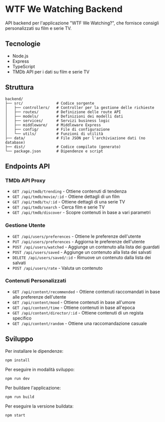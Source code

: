 # WTF We Watching Backend

API backend per l'applicazione "WTF We Watching?", che fornisce consigli personalizzati su film e serie TV.

## Tecnologie

- Node.js
- Express
- TypeScript
- TMDb API per i dati su film e serie TV

## Struttura

```
backend/
├── src/               # Codice sorgente
│   ├── controllers/   # Controller per la gestione delle richieste
│   ├── routes/        # Definizione delle route API
│   ├── models/        # Definizioni dei modelli dati
│   ├── services/      # Servizi business logic
│   ├── middleware/    # Middleware Express
│   ├── config/        # File di configurazione
│   └── utils/         # Funzioni di utilità
├── data/              # File JSON per l'archiviazione dati (no database)
├── dist/              # Codice compilato (generato)
└── package.json       # Dipendenze e script
```

## Endpoints API

### TMDb API Proxy

- `GET /api/tmdb/trending` - Ottiene contenuti di tendenza
- `GET /api/tmdb/movie/:id` - Ottiene dettagli di un film
- `GET /api/tmdb/tv/:id` - Ottiene dettagli di una serie TV
- `GET /api/tmdb/search` - Cerca film e serie TV
- `GET /api/tmdb/discover` - Scopre contenuti in base a vari parametri

### Gestione Utente

- `GET /api/users/preferences` - Ottiene le preferenze dell'utente
- `PUT /api/users/preferences` - Aggiorna le preferenze dell'utente
- `POST /api/users/watched` - Aggiunge un contenuto alla lista dei guardati
- `POST /api/users/saved` - Aggiunge un contenuto alla lista dei salvati
- `DELETE /api/users/saved/:id` - Rimuove un contenuto dalla lista dei salvati
- `POST /api/users/rate` - Valuta un contenuto

### Contenuti Personalizzati

- `GET /api/content/recommended` - Ottiene contenuti raccomandati in base alle preferenze dell'utente
- `GET /api/content/mood` - Ottiene contenuti in base all'umore
- `GET /api/content/time` - Ottiene contenuti in base all'epoca
- `GET /api/content/director/:id` - Ottiene contenuti di un regista specifico
- `GET /api/content/random` - Ottiene una raccomandazione casuale

## Sviluppo

Per installare le dipendenze:
```
npm install
```

Per eseguire in modalità sviluppo:
```
npm run dev
```

Per buildare l'applicazione:
```
npm run build
```

Per eseguire la versione buildata:
```
npm start
``` 